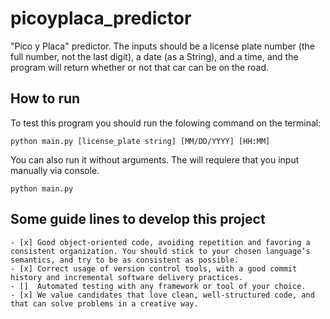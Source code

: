 # picoyplaca_predictor
"Pico y Placa" predictor. The inputs should be a license plate number (the full number, not the last digit), a date (as a String), and a time, and the program will return whether or not that car can be on the road.
## How to run
To test this program you should run the folowing command on the terminal:
```
python main.py [license_plate string] [MM/DD/YYYY] [HH:MM]
```
You can also run it without arguments. The will requiere that you input manually via console.
```
python main.py
```
## Some guide lines to develop this project

    - [x] Good object-oriented code, avoiding repetition and favoring a consistent organization. You should stick to your chosen language’s semantics, and try to be as consistent as possible.
    - [x] Correct usage of version control tools, with a good commit history and incremental software delivery practices.
    - []  Automated testing with any framework or tool of your choice.
    - [x] We value candidates that love clean, well-structured code, and that can solve problems in a creative way.

